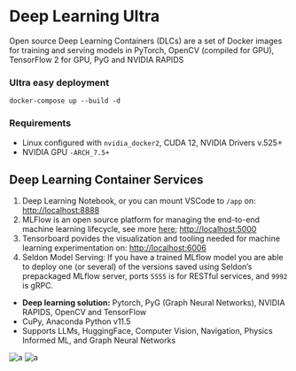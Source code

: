 # Deep Learning Ultra
Open source Deep Learning Containers (DLCs) are a set of Docker images for training and serving models in PyTorch, OpenCV (compiled for GPU), TensorFlow 2 for GPU, PyG and NVIDIA RAPIDS


### Ultra easy deployment

```docker-compose up --build -d```


### Requirements
 - Linux configured with ```nvidia_docker2```, CUDA 12, NVIDIA Drivers v.525+
 - NVIDIA GPU ```-ARCH_7.5+```


## Deep Learning Container Services

1. Deep Learning Notebook, or you can mount VSCode to ```/app``` on: [http://localhost:8888](http://localhost:8888)
2. MLFlow is an open source platform for managing the end-to-end machine learning lifecycle, see more [here](https://mlflow.org/docs/latest/what-is-mlflow.html); [http://localhost:5000](http://localhost:5000)
3. Tensorboard povides the visualization and tooling needed for machine learning experimentation on: [http://localhost:6006](http://localhost:6006)
4. Seldon Model Serving: If you have a trained MLflow model you are able to deploy one (or several) of the versions saved using Seldon’s prepackaged MLflow server, ports ```5555``` is for RESTful services, and ```9992``` is gRPC.

 - <strong>Deep learning solution:</strong> Pytorch, PyG (Graph Neural Networks), NVIDIA RAPIDS, OpenCV and TensorFlow
 - CuPy, Anaconda Python v11.5
 - Supports LLMs, HuggingFace, Computer Vision, Navigation, Physics Informed ML, and Graph Neural Networks


![a](./misc/b.png)
![a](./misc/d.png)
